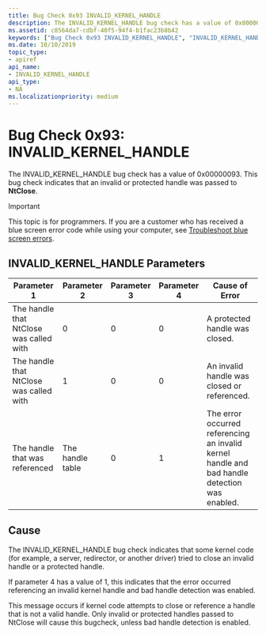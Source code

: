 ```yaml
---
title: Bug Check 0x93 INVALID_KERNEL_HANDLE
description: The INVALID_KERNEL_HANDLE bug check has a value of 0x00000093. This bug check indicates that an invalid or protected handle was passed to NtClose.
ms.assetid: c8564da7-cdbf-40f5-94f4-b1fac23b8b42
keywords: ["Bug Check 0x93 INVALID_KERNEL_HANDLE", "INVALID_KERNEL_HANDLE"]
ms.date: 10/10/2019
topic_type:
- apiref
api_name:
- INVALID_KERNEL_HANDLE
api_type:
- NA
ms.localizationpriority: medium
---
```


# Bug Check 0x93: INVALID\_KERNEL\_HANDLE

The INVALID\_KERNEL\_HANDLE bug check has a value of 0x00000093. This bug check indicates that an invalid or protected handle was passed to **NtClose**.

> [!IMPORTANT]
> This topic is for programmers. If you are a customer who has received a blue screen error code while using your computer, see [Troubleshoot blue screen errors](https://www.windows.com/stopcode).

## INVALID\_KERNEL\_HANDLE Parameters

|Parameter 1|Parameter 2|Parameter 3|Parameter 4|Cause of Error|
|--- |--- |--- |--- |--- |
|The handle that NtClose was called with |0                |0   | 0  | A protected handle was closed.|
|The handle that NtClose was called with |1                |0   | 0  | An invalid handle was closed or referenced.|
|The handle that was referenced          |The handle table |0   | 1  | The error occurred referencing an invalid kernel handle and bad handle detection was enabled.|

## Cause

The INVALID_KERNEL_HANDLE bug check indicates that some kernel code (for example, a server, redirector, or another driver) tried to close an invalid handle or a protected handle.

If parameter 4 has a value of 1, this indicates that the error occurred referencing an invalid kernel handle and bad handle detection was enabled.

This message occurs if kernel code attempts to close or reference a handle that is not a valid handle. Only invalid or protected handles passed to NtClose will cause this bugcheck, unless bad handle detection is enabled.
